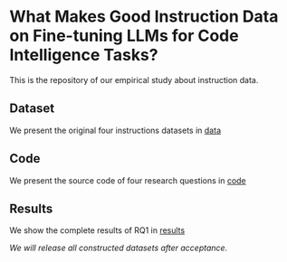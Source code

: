 # What Makes Good Instruction Data on Fine-tuning LLMs for Code Intelligence Tasks?


This is the repository of our empirical study about instruction data.



## Dataset

We present the original four instructions datasets in [data](https://github.com/gggjy123/InstructionData-/tree/main/Datas/MathInstruct.json)



## Code

We present the source code of four research questions in [code](https://github.com/gggjy123/InstructionData-/tree/main/Code/RQ1/quality_selection.py)



## Results

We show the complete results of RQ1 in [results](https://github.com/gggjy123/InstructionData-/tree/main/Results/RQ1/RQ1_results_of_different_languages.pdf)



*We will release all constructed datasets after acceptance.* 

